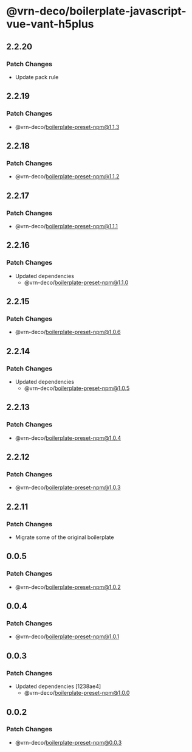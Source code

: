 # @vrn-deco/boilerplate-javascript-vue-vant-h5plus

## 2.2.20

### Patch Changes

- Update pack rule

## 2.2.19

### Patch Changes

- @vrn-deco/boilerplate-preset-npm@1.1.3

## 2.2.18

### Patch Changes

- @vrn-deco/boilerplate-preset-npm@1.1.2

## 2.2.17

### Patch Changes

- @vrn-deco/boilerplate-preset-npm@1.1.1

## 2.2.16

### Patch Changes

- Updated dependencies
  - @vrn-deco/boilerplate-preset-npm@1.1.0

## 2.2.15

### Patch Changes

- @vrn-deco/boilerplate-preset-npm@1.0.6

## 2.2.14

### Patch Changes

- Updated dependencies
  - @vrn-deco/boilerplate-preset-npm@1.0.5

## 2.2.13

### Patch Changes

- @vrn-deco/boilerplate-preset-npm@1.0.4

## 2.2.12

### Patch Changes

- @vrn-deco/boilerplate-preset-npm@1.0.3

## 2.2.11

### Patch Changes

- Migrate some of the original boilerplate

## 0.0.5

### Patch Changes

- @vrn-deco/boilerplate-preset-npm@1.0.2

## 0.0.4

### Patch Changes

- @vrn-deco/boilerplate-preset-npm@1.0.1

## 0.0.3

### Patch Changes

- Updated dependencies [1238ae4]
  - @vrn-deco/boilerplate-preset-npm@1.0.0

## 0.0.2

### Patch Changes

- @vrn-deco/boilerplate-preset-npm@0.0.3
